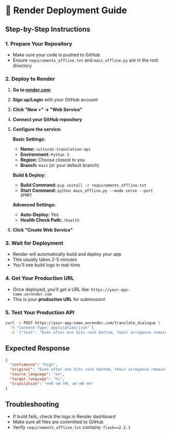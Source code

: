 # 🚀 Render Deployment Guide

## Step-by-Step Instructions

### 1. Prepare Your Repository
- Make sure your code is pushed to GitHub
- Ensure `requirements_offline.txt` and `main_offline.py` are in the root directory

### 2. Deploy to Render

1. **Go to [render.com](https://render.com)**
2. **Sign up/Login** with your GitHub account
3. **Click "New +" → "Web Service"**
4. **Connect your GitHub repository**
5. **Configure the service:**

   **Basic Settings:**
   - **Name:** `cultural-translation-api`
   - **Environment:** `Python 3`
   - **Region:** Choose closest to you
   - **Branch:** `main` (or your default branch)

   **Build & Deploy:**
   - **Build Command:** `pip install -r requirements_offline.txt`
   - **Start Command:** `python main_offline.py --mode serve --port $PORT`

   **Advanced Settings:**
   - **Auto-Deploy:** Yes
   - **Health Check Path:** `/health`

6. **Click "Create Web Service"**

### 3. Wait for Deployment
- Render will automatically build and deploy your app
- This usually takes 2-5 minutes
- You'll see build logs in real-time

### 4. Get Your Production URL
- Once deployed, you'll get a URL like: `https://your-app-name.onrender.com`
- This is your **production URL** for submission!

### 5. Test Your Production API
```bash
curl -X POST https://your-app-name.onrender.com/translate_dialogue \
  -H "Content-Type: application/json" \
  -d '{"text": "Even after one hits rock bottom, their arrogance remains unchanged."}'
```

## Expected Response
```json
{
  "confidence": "high",
  "original": "Even after one hits rock bottom, their arrogance remains unchanged.",
  "source_language": "en",
  "target_language": "hi",
  "translation": "रस्सी जल गयी, बल नहीं गया"
}
```

## Troubleshooting
- If build fails, check the logs in Render dashboard
- Make sure all files are committed to GitHub
- Verify `requirements_offline.txt` contains: `flask==2.3.3` 